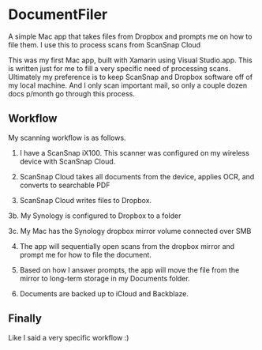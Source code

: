 # DocumentFiler
A simple Mac app that takes files from Dropbox and prompts me on how to file them. I use this to process scans from ScanSnap Cloud

This was my first Mac app, built with Xamarin using Visual Studio.app. This is written just for me to fill a very specific need of processing scans. Ultimately my preference is to keep ScanSnap and Dropbox software off of my local machine. And I only scan important mail, so only a couple dozen docs p/month go through this process.

## Workflow

My scanning workflow is as follows.

1. I have a ScanSnap iX100. This scanner was configured on my wireless device with ScanSnap Cloud.

2. ScanSnap Cloud takes all documents from the device, applies OCR, and converts to searchable PDF

3. ScanSnap Cloud writes files to Dropbox.

3b. My Synology is configured to Dropbox to a folder

3c. My Mac has the Synology dropbox mirror volume connected over SMB

4. The app will sequentially open scans from the dropbox mirror and prompt me for how to file the document.

5. Based on how I answer prompts, the app will move the file from the mirror to long-term storage in my Documents folder.

6. Documents are backed up to iCloud and Backblaze.

## Finally

Like I said a very specific workflow :)